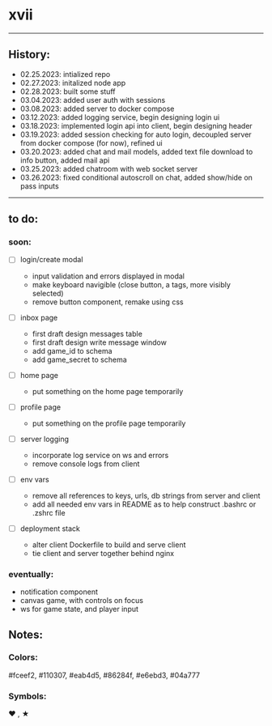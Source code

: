 # xvii

---

## History:

- 02.25.2023: intialized repo
- 02.27.2023: initalized node app
- 02.28.2023: built some stuff
- 03.04.2023: added user auth with sessions
- 03.08.2023: added server to docker compose
- 03.12.2023: added logging service, begin designing login ui
- 03.18.2023: implemented login api into client, begin designing header
- 03.19.2023: added session checking for auto login, decoupled server from docker compose (for now), refined ui
- 03.20.2023: added chat and mail models, added text file download to info button, added mail api
- 03.25.2023: added chatroom with web socket server
- 03.26.2023: fixed conditional autoscroll on chat, added show/hide on pass inputs

---

## to do:

### soon:
- [ ] login/create modal
    - input validation and errors displayed in modal
    - make keyboard navigible (close button, a tags, more visibly selected) 
    - remove button component, remake using css

- [ ] inbox page
    - first draft design messages table
    - first draft design write message window
    - add game_id to schema
    - add game_secret to schema

- [ ] home page
    - put something on the home page temporarily

- [ ] profile page
    - put something on the profile page temporarily

- [ ] server logging
    - incorporate log service on ws and errors
    - remove console logs from client

- [ ] env vars
    - remove all references to keys, urls, db strings from server and client
    - add all needed env vars in README as to help construct .bashrc or .zshrc file

- [ ] deployment stack
    - alter client Dockerfile to build and serve client
    - tie client and server together behind nginx

### eventually:
- notification component
- canvas game, with controls on focus
- ws for game state, and player input

## Notes:

### Colors:  

#fceef2, #110307, #eab4d5, #86284f, #e6ebd3, #04a777

### Symbols: 

❤ , ★